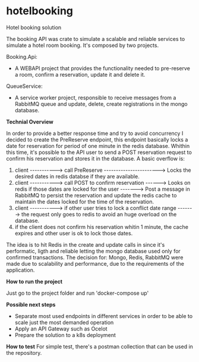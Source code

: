 # hotelbooking
Hotel booking solution

The booking API was crate to simulate a scalable and reliable services to simulate a hotel room booking. It's composed by two projects.

Booking.Api:
  - A WEBAPI project that provides the functionality needed to pre-reserve a room, confirm a reservation, update it and delete it.

QueueService:
  - A service worker project, responsible to receive messages from a RabbitMQ queue and update, delete, create registrations in the mongo database.

**Technial Overview**

In order to provide a better response time and try to avoid concurrency I decided to create the PreReserve endpoint, this endpoint basically locks a date for reservation for period of one minute in the redis database. Whithin this time, it's possible to the API user to send a POST reservation request to confirm his reservation and stores it in the database. A basic overflow is:

1) client -----------> call PreReserve -----------------------> Locks the desired dates in redis databse if they are available.
2) client -----------> call POST to confirm reservation ------> Looks on redis if those dates are locked for the user -------> Post a message in RabbitMQ to persist the reservation and update the redis cache to maintain the dates locked for the time of the reservation.
3) client -----------> if other user tries to lock a conflict date range -------> the request only goes to redis to avoid an huge overload on the database.
4) if the client does not confirm his reservation whitin 1 minute, the cache expires and other user is ok to lock those dates.

The idea is to hit Redis in the create and update calls in since it's performatic, ligth and reliable letting the mongo database used only for confirmed transactions.
The decision for: Mongo, Redis, RabbitMQ were made due to scalability and performance, due to the requirements of the application.

**How to run the project**

Just go to the project folder and run 'docker-compose up'

**Possible next steps**
- Separate most used endpoints in different services in order to be able to scale just the most demanded operation
- Apply an API Gateway such as Ocelot
- Prepare the solution to a k8s deployment

**How to test**
For simple test, there's a postman collection that can be used in the repository.
